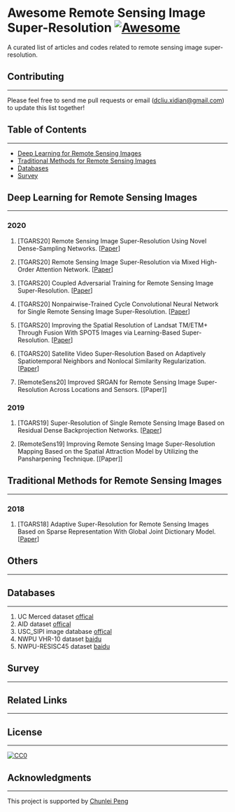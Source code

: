 # Awesome Remote Sensing Image Super-Resolution [![Awesome](https://awesome.re/badge.svg)](https://awesome.re)
A curated list of articles and codes related to remote sensing image super-resolution. 


## Contributing
***

Please feel free to send me pull requests or email (dcliu.xidian@gmail.com) to update this list together!


## Table of Contents
***
- [Deep Learning for Remote Sensing Images](#deep-learning-for-remote-sensing-images)   
- [Traditional Methods for Remote Sensing Images](#traditional-methods-for-remote-sensing-images)            
- [Databases](#databases)    
- [Survey](#survey)    


## Deep Learning for Remote Sensing Images
***

### 2020
1. [TGARS20] Remote Sensing Image Super-Resolution Using Novel Dense-Sampling Networks. [[Paper](https://ieeexplore.ieee.org/document/9107103)]
2. [TGARS20] Remote Sensing Image Super-Resolution via Mixed High-Order Attention Network. [[Paper](https://ieeexplore.ieee.org/document/9151234)]
2. [TGARS20] Coupled Adversarial Training for Remote Sensing Image Super-Resolution. [[Paper](https://ieeexplore.ieee.org/document/8946581)]
2. [TGARS20] Nonpairwise-Trained Cycle Convolutional Neural Network for Single Remote Sensing Image Super-Resolution. [[Paper](https://ieeexplore.ieee.org/document/9151194)]
2. [TGARS20] Improving the Spatial Resolution of Landsat TM/ETM+ Through Fusion With SPOT5 Images via Learning-Based Super-Resolution. [[Paper](https://ieeexplore.ieee.org/document/6866167)]
2. [TGARS20] Satellite Video Super-Resolution Based on Adaptively Spatiotemporal Neighbors and Nonlocal Similarity Regularization. [[Paper](https://ieeexplore.ieee.org/document/9080534)]

2. [RemoteSens20] Improved SRGAN for Remote Sensing Image Super-Resolution Across Locations and Sensors. [[Paper]]


### 2019
1. [TGARS19] Super-Resolution of Single Remote Sensing Image Based on Residual Dense Backprojection Networks. [[Paper](https://ieeexplore.ieee.org/document/8732688)]

2. [RemoteSens19] Improving Remote Sensing Image Super-Resolution Mapping Based on the Spatial Attraction Model by Utilizing the Pansharpening Technique. [[Paper]]





## Traditional Methods for Remote Sensing Images
***

### 2018
1. [TGARS18] Adaptive Super-Resolution for Remote Sensing Images Based on Sparse Representation With Global Joint Dictionary Model. [[Paper](https://ieeexplore.ieee.org/document/8197387)]


## Others
***


## Databases
***
1. UC Merced dataset [offical](http://weegee.vision.ucmerced.edu/datasets/landuse.html
) 
1. AID dataset [offical](http://www.lmars.whu.edu.cn/xia/AID-project.html
)
1. USC_SIPI image database [offical](http://sipi.usc.edu/database/database.php.
)
2. NWPU VHR-10 dataset [baidu](http://pan.baidu.com/s/1hqwzXeG.
)
2.  NWPU-RESISC45 dataset [baidu](https://pan.baidu.com/s/1mifR6tU(BaiduWangpan)#list/path=%2F
)



## Survey
***

## Related Links
***


## License
***

[![CC0](http://i.creativecommons.org/p/zero/1.0/88x31.png)](http://creativecommons.org/publicdomain/zero/1.0/)


## Acknowledgments
***
This project is supported by [Chunlei Peng](https://github.com/clpeng)
